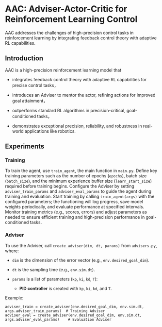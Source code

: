 # AAC: Adviser-Actor-Critic for Reinforcement Learning Control
AAC addresses the challenges of high-precision control tasks in reinforcement learning by integrating feedback control theory with adaptive RL capabilities. 

## Introduction

AAC is a high-precision reinforcement learning model that

-   integrates feedback control theory with adaptive RL capabilities for precise control tasks，
    
-   introduces an Adviser to mentor the actor, refining actions for improved goal attainment，
        
-   outperforms standard RL algorithms in precision-critical, goal-conditioned tasks，
    
-   demonstrates exceptional precision, reliability, and robustness in real-world applications like robotics.


## Experiments

### Training

To train the agent, use `train_agent`, the main function in `main.py`. Define key training parameters such as the number of epochs (`epochs`), batch size (`batch_size`), and the minimum experience buffer size (`learn_start_size`) required before training begins. Configure the Adviser by setting `adviser_train_params` and `adviser_eval_params` to guide the agent during training and evaluation. Start training by calling `train_agent(args)` with the configured parameters; the functioning will log progress, save model weights periodically, and evaluate performance at specified intervals. Monitor training metrics (e.g., scores, errors) and adjust parameters as needed to ensure efficient training and high-precision performance in goal-conditioned tasks.

### Adviser

To use the Adviser, call  `create_adviser(dim, dt, params)`  from  `advisers.py`, where:

-   `dim`  is the dimension of the error vector (e.g.,  `env.desired_goal_dim`).
    
-   `dt`  is the sampling time (e.g.,  `env.sim.dt`).
    
-   `params`  is a list of parameters (`kp`,  `ki`,  `kd`,  `T`):
    
    -    **PID controller**  is created with  `kp`,  `ki`,  `kd`, and  `T`.
                

Example:
```
adviser_train = create_adviser(env.desired_goal_dim, env.sim.dt, args.adviser_train_params)  # Training Adviser
adviser_eval = create_adviser(env.desired_goal_dim, env.sim.dt, args.adviser_eval_params)    # Evaluation Adviser
```
